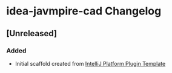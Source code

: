 <!-- Keep a Changelog guide -> https://keepachangelog.com -->

# idea-javmpire-cad Changelog

## [Unreleased]
### Added
- Initial scaffold created from [IntelliJ Platform Plugin Template](https://github.com/JetBrains/intellij-platform-plugin-template)
